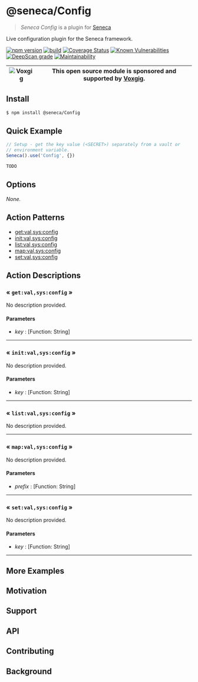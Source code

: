 # @seneca/Config

> _Seneca Config_ is a plugin for [Seneca](http://senecajs.org)

Live configuration plugin for the Seneca framework.

[![npm version](https://img.shields.io/npm/v/@seneca/Config.svg)](https://npmjs.com/package/@seneca/Config)
[![build](https://github.com/senecajs/SenecaConfig/actions/workflows/build.yml/badge.svg)](https://github.com/senecajs/SenecaConfig/actions/workflows/build.yml)
[![Coverage Status](https://coveralls.io/repos/github/senecajs/SenecaConfig/badge.svg?branch=main)](https://coveralls.io/github/senecajs/SenecaConfig?branch=main)
[![Known Vulnerabilities](https://snyk.io/test/github/senecajs/SenecaConfig/badge.svg)](https://snyk.io/test/github/senecajs/SenecaConfig)
[![DeepScan grade](https://deepscan.io/api/teams/5016/projects/20872/branches/581541/badge/grade.svg)](https://deepscan.io/dashboard#view=project&tid=5016&pid=20872&bid=581541)
[![Maintainability](https://api.codeclimate.com/v1/badges/8242b80adb8acb685afd/maintainability)](https://codeclimate.com/github/senecajs/SenecaConfig/maintainability)

| ![Voxgig](https://www.voxgig.com/res/img/vgt01r.png) | This open source module is sponsored and supported by [Voxgig](https://www.voxgig.com). |
| ---------------------------------------------------- | --------------------------------------------------------------------------------------- |

## Install

```sh
$ npm install @seneca/Config
```

## Quick Example

```js
// Setup - get the key value (<SECRET>) separately from a vault or
// environment variable.
Seneca().use('Config', {})

TODO
```

<!--START:options-->

## Options

_None._

<!--END:options-->

<!--START:action-list-->


## Action Patterns

* [get:val,sys:config](#-getvalsysconfig-)
* [init:val,sys:config](#-initvalsysconfig-)
* [list:val,sys:config](#-listvalsysconfig-)
* [map:val,sys:config](#-mapvalsysconfig-)
* [set:val,sys:config](#-setvalsysconfig-)


<!--END:action-list-->

<!--START:action-desc-->


## Action Descriptions

### &laquo; `get:val,sys:config` &raquo;

No description provided.


#### Parameters


* _key_ : [Function: String]


----------
### &laquo; `init:val,sys:config` &raquo;

No description provided.


#### Parameters


* _key_ : [Function: String]


----------
### &laquo; `list:val,sys:config` &raquo;

No description provided.



----------
### &laquo; `map:val,sys:config` &raquo;

No description provided.


#### Parameters


* _prefix_ : [Function: String]


----------
### &laquo; `set:val,sys:config` &raquo;

No description provided.


#### Parameters


* _key_ : [Function: String]


----------


<!--END:action-desc-->

## More Examples

## Motivation

## Support

## API

## Contributing

## Background
